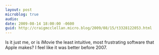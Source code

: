 ```yaml
---
layout: post
microblog: true
audio: 
date: 2009-08-14 18:00:00 -0600
guid: http://craigmcclellan.micro.blog/2009/08/15/t3328122053.html
---
```

Is it just me, or is iMovie the least intuitive, most frustrating software that Apple makes?  I feel like it was better before 2007.
